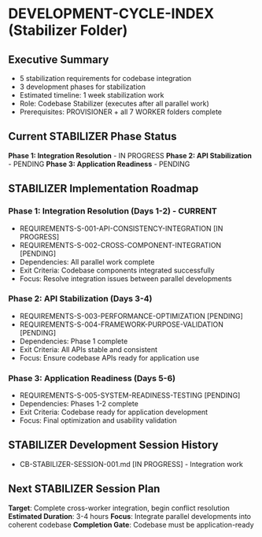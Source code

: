 # DEVELOPMENT-CYCLE-INDEX (Stabilizer Folder)

## Executive Summary  
- 5 stabilization requirements for codebase integration
- 3 development phases for stabilization
- Estimated timeline: 1 week stabilization work
- Role: Codebase Stabilizer (executes after all parallel work)
- Prerequisites: PROVISIONER + all 7 WORKER folders complete

## Current STABILIZER Phase Status
**Phase 1: Integration Resolution** - IN PROGRESS
**Phase 2: API Stabilization** - PENDING
**Phase 3: Application Readiness** - PENDING

## STABILIZER Implementation Roadmap

### Phase 1: Integration Resolution (Days 1-2) - CURRENT
- REQUIREMENTS-S-001-API-CONSISTENCY-INTEGRATION [IN PROGRESS]
- REQUIREMENTS-S-002-CROSS-COMPONENT-INTEGRATION [PENDING]
- Dependencies: All parallel work complete
- Exit Criteria: Codebase components integrated successfully
- Focus: Resolve integration issues between parallel developments

### Phase 2: API Stabilization (Days 3-4)
- REQUIREMENTS-S-003-PERFORMANCE-OPTIMIZATION [PENDING]
- REQUIREMENTS-S-004-FRAMEWORK-PURPOSE-VALIDATION [PENDING]
- Dependencies: Phase 1 complete
- Exit Criteria: All APIs stable and consistent
- Focus: Ensure codebase APIs ready for application use

### Phase 3: Application Readiness (Days 5-6)
- REQUIREMENTS-S-005-SYSTEM-READINESS-TESTING [PENDING]
- Dependencies: Phases 1-2 complete
- Exit Criteria: Codebase ready for application development
- Focus: Final optimization and usability validation

## STABILIZER Development Session History
- CB-STABILIZER-SESSION-001.md [IN PROGRESS] - Integration work

## Next STABILIZER Session Plan
**Target**: Complete cross-worker integration, begin conflict resolution
**Estimated Duration**: 3-4 hours
**Focus**: Integrate parallel developments into coherent codebase
**Completion Gate**: Codebase must be application-ready